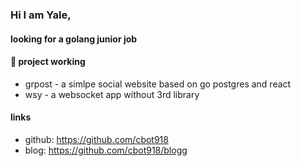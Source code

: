 ### Hi I am Yale,

#### looking for a golang junior job

#### 🔭 project working

- grpost - a simlpe social website based on go postgres and react
- wsy - a websocket app without 3rd library


#### links
- github: https://github.com/cbot918
- blog: https://github.com/cbot918/blogg

<!--
Here are some ideas to get you started:

- 
- 🌱 I’m currently learning ...
- 👯 I’m looking to collaborate on ...
- 🤔 I’m looking for help with ...
- 💬 Ask me about ...
- 📫 How to reach me: ...
- 😄 Pronouns: ...
- ⚡ Fun fact: ... -->
